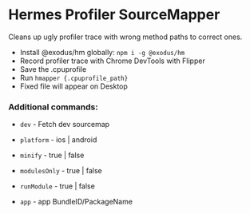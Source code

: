# Hermes Profiler SourceMapper

Cleans up ugly profiler trace with wrong method paths to correct ones.

- Install @exodus/hm globally: `npm i -g @exodus/hm`
- Record profiler trace with Chrome DevTools with Flipper
- Save the .cpuprofile
- Run `hmapper {.cpuprofile_path}`
- Fixed file will appear on Desktop

### Additional commands:

- `dev` - Fetch dev sourcemap

- `platform` - ios | android

- `minify` - true | false

- `modulesOnly` - true | false

- `runModule` - true | false

- `app` - app BundleID/PackageName
